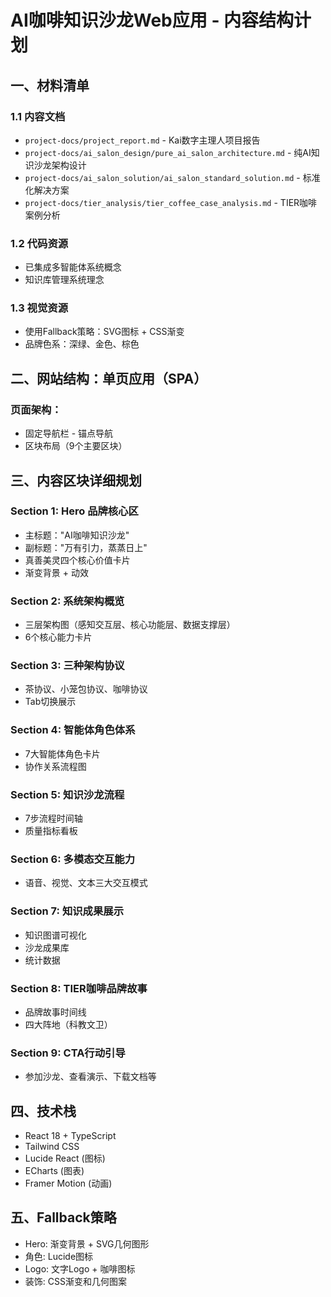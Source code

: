 # AI咖啡知识沙龙Web应用 - 内容结构计划

## 一、材料清单

### 1.1 内容文档
- `project-docs/project_report.md` - Kai数字主理人项目报告
- `project-docs/ai_salon_design/pure_ai_salon_architecture.md` - 纯AI知识沙龙架构设计
- `project-docs/ai_salon_solution/ai_salon_standard_solution.md` - 标准化解决方案
- `project-docs/tier_analysis/tier_coffee_case_analysis.md` - TIER咖啡案例分析

### 1.2 代码资源
- 已集成多智能体系统概念
- 知识库管理系统理念

### 1.3 视觉资源
- 使用Fallback策略：SVG图标 + CSS渐变
- 品牌色系：深绿、金色、棕色

## 二、网站结构：单页应用（SPA）

### 页面架构：
- 固定导航栏 - 锚点导航
- 区块布局（9个主要区块）

## 三、内容区块详细规划

### Section 1: Hero 品牌核心区
- 主标题："AI咖啡知识沙龙"
- 副标题："万有引力，蒸蒸日上"
- 真善美灵四个核心价值卡片
- 渐变背景 + 动效

### Section 2: 系统架构概览
- 三层架构图（感知交互层、核心功能层、数据支撑层）
- 6个核心能力卡片

### Section 3: 三种架构协议
- 茶协议、小笼包协议、咖啡协议
- Tab切换展示

### Section 4: 智能体角色体系
- 7大智能体角色卡片
- 协作关系流程图

### Section 5: 知识沙龙流程
- 7步流程时间轴
- 质量指标看板

### Section 6: 多模态交互能力
- 语音、视觉、文本三大交互模式

### Section 7: 知识成果展示
- 知识图谱可视化
- 沙龙成果库
- 统计数据

### Section 8: TIER咖啡品牌故事
- 品牌故事时间线
- 四大阵地（科教文卫）

### Section 9: CTA行动引导
- 参加沙龙、查看演示、下载文档等

## 四、技术栈
- React 18 + TypeScript
- Tailwind CSS
- Lucide React (图标)
- ECharts (图表)
- Framer Motion (动画)

## 五、Fallback策略
- Hero: 渐变背景 + SVG几何图形
- 角色: Lucide图标
- Logo: 文字Logo + 咖啡图标
- 装饰: CSS渐变和几何图案
